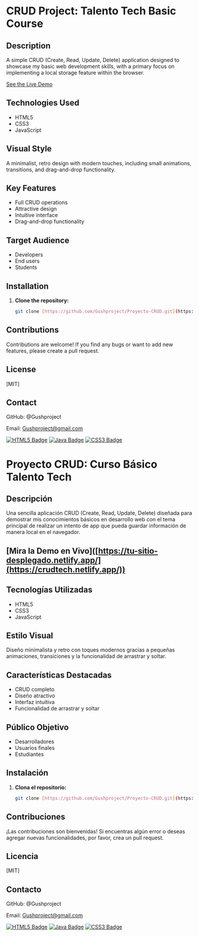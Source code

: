 # CRUD Project: Talento Tech Basic Course


## **Description**

A simple CRUD (Create, Read, Update, Delete) application designed to showcase my basic web development skills, with a primary focus on implementing a local storage feature within the browser.


[See the Live Demo]([https://tu-sitio-desplegado.netlify.app/](https://crudtech.netlify.app/))


## **Technologies Used**
* HTML5
* CSS3
* JavaScript

## **Visual Style**
A minimalist, retro design with modern touches, including small animations, transitions, and drag-and-drop functionality.

## **Key Features**
* Full CRUD operations
* Attractive design
* Intuitive interface
* Drag-and-drop functionality

## **Target Audience**
* Developers
* End users
* Students

## **Installation**
1. **Clone the repository:**
   ```bash
   git clone [https://github.com/Gushproject/Proyecto-CRUD.git](https://github.com/Gushproject/Proyecto-CRUD.git)

## **Contributions**

Contributions are welcome! If you find any bugs or want to add new features, please create a pull request.

## **License**

[MIT]

## **Contact**

GitHub: @Gushproject

Email: Gushproject@gmail.com

[![HTML5 Badge](https://img.shields.io/badge/html5-blue?style=for-the-badge&logo=html5)](https://developer.mozilla.org/en-US/docs/Web/HTML/Element/html)
[![Java Badge](https://img.shields.io/badge/java-17-blue?style=for-the-badge&logo=java)](https://www.java.com/)
[![CSS3 Badge](https://img.shields.io/badge/css3-blue?style=for-the-badge&logo=css3)](https://developer.mozilla.org/en-US/docs/Web/CSS)





# Proyecto CRUD: Curso Básico Talento Tech

## **Descripción**

Una sencilla aplicación CRUD (Create, Read, Update, Delete) diseñada para demostrar mis conocimientos básicos en desarrollo web con el tema principal de realizar un intento de app que pueda guardar información de manera local en el navegador.


## **[Mira la Demo en Vivo]**([https://tu-sitio-desplegado.netlify.app/](https://crudtech.netlify.app/))


## **Tecnologías Utilizadas**
* HTML5
* CSS3
* JavaScript

## **Estilo Visual**

Diseño minimalista y retro con toques modernos gracias a pequeñas animaciones, transiciones y la funcionalidad de arrastrar y soltar.

## **Características Destacadas**
* CRUD completo
* Diseño atractivo
* Interfaz intuitiva
* Funcionalidad de arrastrar y soltar

## **Público Objetivo**
* Desarrolladores
* Usuarios finales
* Estudiantes

## **Instalación**
1. **Clona el repositorio:**
   ```bash
   git clone [https://github.com/Gushproject/Proyecto-CRUD.git](https://github.com/Gushproject/Proyecto-CRUD.git)

## **Contribuciones**

¡Las contribuciones son bienvenidas! Si encuentras algún error o deseas agregar nuevas funcionalidades, por favor, crea un pull request.   

## **Licencia**

[MIT]

## **Contacto**

GitHub: @Gushproject

Email: Gushproject@gmail.com

[![HTML5 Badge](https://img.shields.io/badge/html5-blue?style=for-the-badge&logo=html5)](https://developer.mozilla.org/en-US/docs/Web/HTML/Element/html)
[![Java Badge](https://img.shields.io/badge/java-17-blue?style=for-the-badge&logo=java)](https://www.java.com/)
[![CSS3 Badge](https://img.shields.io/badge/css3-blue?style=for-the-badge&logo=css3)](https://developer.mozilla.org/en-US/docs/Web/CSS)





